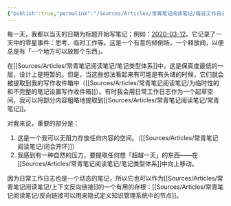 ```yaml
---
{"publish":true,"permalink":"/Sources/Articles/常青笔记阅读笔记/每日工作日志.md","title":"每日工作日志","created":"2022-08-11","modified":"2023-03-14","published":"2025-07-09T00:03:43.319+08:00","tags":["review"],"cssclasses":""}
---
```




每一天，我都以当天的日期为标题开始写笔记；例如：[2020-03-12](https://notes.andymatuschak.org/z7siWbcGHbJ9ZsBcerhdUFgQNq7zMtnh1j72z)。它记录了一天中的零星事件：思考、临时工作等。这是一个有意的倾倒场，一个释放阀，以便总是有「一个地方可以放那个东西」。

在[[Sources/Articles/常青笔记阅读笔记/笔记类型体系]]中，这是保真度最低的一层，设计上是短暂的。但是，当这些想法看起来有可能是有头绪的时候，它们就会被提取到我的写作收件箱中（[[Sources/Articles/常青笔记阅读笔记/为临时性的和不完整的笔记设置写作收件箱]]）。有时我会用日常工作日志作为一个起草空间，我可以将部分内容粗略地提取到[[Sources/Articles/常青笔记阅读笔记/常青笔记]]。

对我来说，重要的部分是：

1. 这是一个我可以无阻力存放任何内容的空间。（[[Sources/Articles/常青笔记阅读笔记/闭合开环]]）
2. 我感到有一种自然的压力，要提取任何想「超越一天」的东西——在[[Sources/Articles/常青笔记阅读笔记/笔记类型体系]]中向上移动。

因为日常工作日志也是一个动态的笔记，所以它也可以作为[[Sources/Articles/常青笔记阅读笔记/上下文反向链接]]的一个有用的存根：[[Sources/Articles/常青笔记阅读笔记/反向链接可以用来隐式定义知识管理系统中的节点]]。